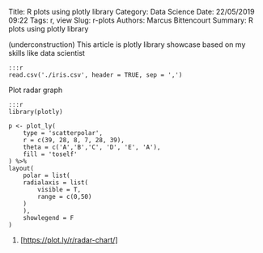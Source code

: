 Title: R plots using plotly library
Category: Data Science
Date: 22/05/2019 09:22
Tags: r, view
Slug: r-plots
Authors: Marcus Bittencourt
Summary: R plots using plotly library

(underconstruction)
This article is plotly library showcase based on my skills like data scientist

    :::r
    read.csv('./iris.csv', header = TRUE, sep = ',')

Plot radar graph

    :::r
    library(plotly)

    p <- plot_ly(
        type = 'scatterpolar',
        r = c(39, 28, 8, 7, 28, 39),
        theta = c('A','B','C', 'D', 'E', 'A'),
        fill = 'toself'
    ) %>%
    layout(
        polar = list(
        radialaxis = list(
            visible = T,
            range = c(0,50)
        )
        ),
        showlegend = F
    )

1. [https://plot.ly/r/radar-chart/]